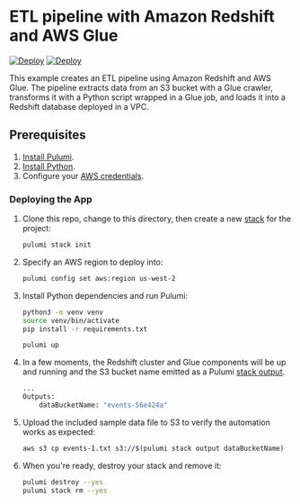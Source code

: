 # ETL pipeline with Amazon Redshift and AWS Glue

[![Deploy](../../../.buttons/deploy-with-pulumi-dark.svg)](https://app.pulumi.com/new?template=https://github.com/pulumi/examples/blob/master/aws-py-redshift-glue-etl/README.md#gh-light-mode-only)
[![Deploy](../../../.buttons/deploy-with-pulumi-light.svg)](https://app.pulumi.com/new?template=https://github.com/pulumi/examples/blob/master/aws-py-redshift-glue-etl/README.md#gh-dark-mode-only)

This example creates an ETL pipeline using Amazon Redshift and AWS Glue. The pipeline extracts data from an S3 bucket with a Glue crawler, transforms it with a Python script wrapped in a Glue job, and loads it into a Redshift database deployed in a VPC.

## Prerequisites

1. [Install Pulumi](https://www.pulumi.com/docs/get-started/install/).
1. [Install Python](https://www.pulumi.com/docs/intro/languages/python/).
1. Configure your [AWS credentials](https://www.pulumi.com/docs/intro/cloud-providers/aws/setup/).

### Deploying the App

1. Clone this repo, change to this directory, then create a new [stack](https://www.pulumi.com/docs/intro/concepts/stack/) for the project:

    ```bash
    pulumi stack init
    ```

1. Specify an AWS region to deploy into:

    ```bash
    pulumi config set aws:region us-west-2
    ```

1. Install Python dependencies and run Pulumi:

    ```bash
    python3 -m venv venv
    source venv/bin/activate
    pip install -r requirements.txt

    pulumi up
    ```

1. In a few moments, the Redshift cluster and Glue components will be up and running and the S3 bucket name emitted as a Pulumi [stack output](https://www.pulumi.com/docs/intro/concepts/stack/#outputs).

    ```bash
    ...
    Outputs:
        dataBucketName: "events-56e424a"
    ```

1. Upload the included sample data file to S3 to verify the automation works as expected:

    ```bash
    aws s3 cp events-1.txt s3://$(pulumi stack output dataBucketName)
    ```

1. When you're ready, destroy your stack and remove it:

    ```bash
    pulumi destroy --yes
    pulumi stack rm --yes
    ```

